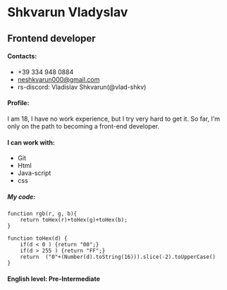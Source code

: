 # Shkvarun Vladyslav
## Frontend developer

#### Contacts: 
* +39 334 948 0884
* neshkvarun000@gmail.com
* rs-discord: Vladislav Shkvarun(@vlad-shkv)

#### Profile:
I am 18, I have no work experience, but I try very hard to get it. So far, I'm only on the path to becoming a front-end developer.

#### I can work with:
* Git
* Html
* Java-script
* css

##### My code: 

```
function rgb(r, g, b){
	return toHex(r)+toHex(g)+toHex(b);
}

function toHex(d) {
    if(d < 0 ) {return "00";}
    if(d > 255 ) {return "FF";}
    return  ("0"+(Number(d).toString(16))).slice(-2).toUpperCase()
}
```

#### English level: Pre-Intermediate